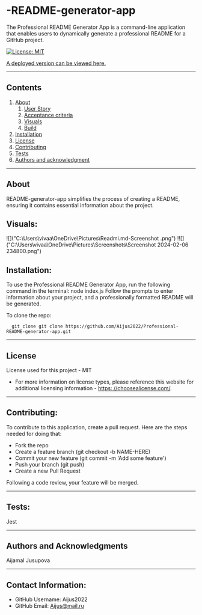 # -README-generator-app

  The Professional README Generator App is a command-line application that enables users to dynamically generate a professional README for a GitHub project. 

  [![License: MIT](https://img.shields.io/badge/License-MIT-yellow.svg)](https://opensource.org/licenses/MIT)

  [A deployed version can be viewed here.](https://aijus2022.github.io/Professional-README-generator-app/)
  
---
## Contents

1. [About](#about)
    1. [User Story](#user%20story)
    2. [Acceptance criteria](#acceptance%20criteria)
    3. [Visuals](#visuals)
    4. [Build](#build)
2. [Installation](#installation)
3. [License](#license)
4. [Contributing](#contributing)
5. [Tests](#tests)
6. [Authors and acknowledgment](#authors%20and%20acknowledgment)

---
## About

  README-generator-app simplifies the process of creating a README, ensuring it contains essential information about the project.

## Visuals:

![]("C:\Users\vivaa\OneDrive\Pictures\Readmi.md-Screenshot .png")
!![]("C:\Users\vivaa\OneDrive\Pictures\Screenshots\Screenshot 2024-02-06 234800.png")

## Installation:

  To use the Professional README Generator App, run the following command in the terminal: node index.js Follow the prompts to enter information about your project, and a professionally formatted README will be generated.

  To clone the repo:
  
      git clone git clone https://github.com/Aijus2022/Professional-README-generator-app.git
  
---

## License
  License used for this project - MIT
  * For more information on license types, please reference this website
  for additional licensing information - [https: //choosealicense.com/](https://choosealicense.com/).

---

## Contributing:
  
  To contribute to this application, create a pull request.
  Here are the steps needed for doing that:
  - Fork the repo
  - Create a feature branch (git checkout -b NAME-HERE)
  - Commit your new feature (git commit -m 'Add some feature')
  - Push your branch (git push)
  - Create a new Pull Request

  Following a code review, your feature will be merged.


---

## Tests:
  Jest

---

## Authors and Acknowledgments
  Aijamal Jusupova

---

## Contact Information:
* GitHub Username: Aijus2022
* GitHub Email: Aijus@mail.ru
